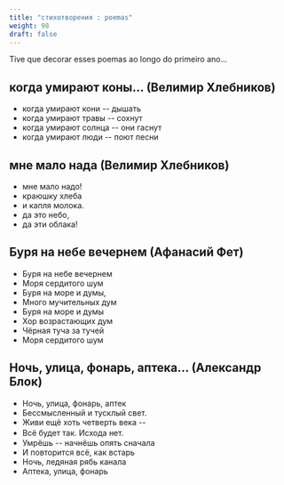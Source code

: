 ```yaml
---
title: "стихотворения : poemas"
weight: 98
draft: false
---
```


Tive que decorar esses poemas ao longo do primeiro ano... 

## когда умирают коны... (Велимир Хлебников)

- когда умирают кони -- дышать
- когда умирают травы -- сохнут
- когда умирают солнца -- они гаснут
- когда умирают люди -- поют песни

## мне мало нада (Велимир Хлебников)

- мне мало надо!
- краюшку хлеба
- и капля молока.
- да это небо,
- да эти облака!

## Буря на небе вечернем (Афанасий Фет)

- Буря на небе вечернем  
- Моря сердитого шум
- Буря на море и думы,  
- Много мучительных дум  
- Буря на море и думы
- Хор возрастающих дум  
- Чёрная туча за тучей  
- Моря сердитого шум  

## Ночь, улица, фонарь, аптека... (Александр Блок)

- Ночь, улица, фонарь, аптек
- Бессмысленный и тусклый свет.
- Живи ещё хоть четверть века --
- Всё будет так. Исхода нет.ㅤ
- Умрёшь -- начнёшь опять сначала
- И повторится всё, как встарь
- Ночь, ледяная рябь канала
- Аптека, улица, фонарь
